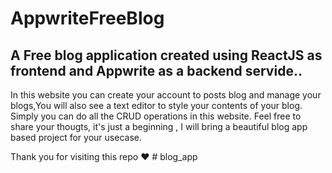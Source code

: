 # AppwriteFreeBlog

## A Free blog application created using ReactJS as frontend and Appwrite as a backend servide..

In this website you can create your account to posts blog and manage your blogs,You will also see a text editor to style your contents of your blog. 
Simply you can do all the CRUD operations in this website. 
Feel free to share your thougts, it's just a beginning , I will bring a beautiful blog app based project for your usecase. 

Thank you for visiting this repo ❤️
#   b l o g _ a p p  
 